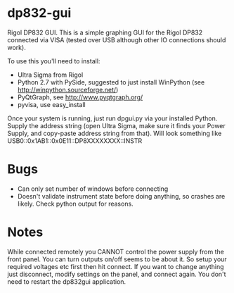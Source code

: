 dp832-gui
=========

Rigol DP832 GUI. This is a simple graphing GUI for the Rigol DP832 connected via VISA (tested over USB although other IO connections should work).

To use this you'll need to install:

 * Ultra Sigma from Rigol
 * Python 2.7 with PySide, suggested to just install WinPython (see http://winpython.sourceforge.net/)
 * PyQtGraph, see http://www.pyqtgraph.org/
 * pyvisa, use easy_install
 
Once your system is running, just run dpgui.py via your installed Python. Supply the address string (open Ultra Sigma, make sure it finds your 
Power Supply, and copy-paste address string from that). Will look something like USB0::0x1AB1::0x0E11::DP8XXXXXXXX::INSTR

Bugs
=======

 * Can only set number of windows before connecting
 * Doesn't validate instrument state before doing anything, so crashes are likely. Check python output for reasons.
 
Notes
========

While connected remotely you CANNOT control the power supply from the front panel. You can turn outputs on/off seems to be about it. So setup your
required voltages etc first then hit connect. If you want to change anything just disconnect, modify settings on the panel, and connect again. You
don't need to restart the dp832gui application.